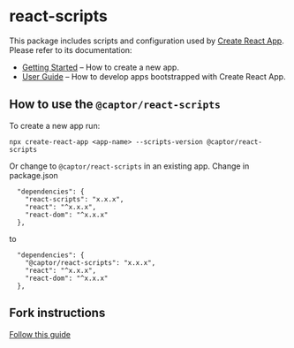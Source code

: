 # react-scripts

This package includes scripts and configuration used by [Create React App](https://github.com/facebook/create-react-app).<br>
Please refer to its documentation:

- [Getting Started](https://facebook.github.io/create-react-app/docs/getting-started) – How to create a new app.
- [User Guide](https://facebook.github.io/create-react-app/) – How to develop apps bootstrapped with Create React App.

## How to use the `@captor/react-scripts`

To create a new app run:

```
npx create-react-app <app-name> --scripts-version @captor/react-scripts
```

Or change to `@captor/react-scripts` in an existing app. Change in package.json

```
  "dependencies": {
    "react-scripts": "x.x.x",
    "react": "^x.x.x",
    "react-dom": "^x.x.x"
  },
```

to

```
  "dependencies": {
    "@captor/react-scripts": "x.x.x",
    "react": "^x.x.x",
    "react-dom": "^x.x.x"
  },
```

## Fork instructions

[Follow this guide](https://auth0.com/blog/how-to-configure-create-react-app/)
